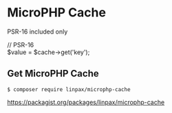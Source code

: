 MicroPHP Cache
=========

PSR-16 included only

// PSR-16  
$value = $cache->get('key');


Get MicroPHP Cache
---------
`$ composer require linpax/microphp-cache`

https://packagist.org/packages/linpax/microphp-cache


